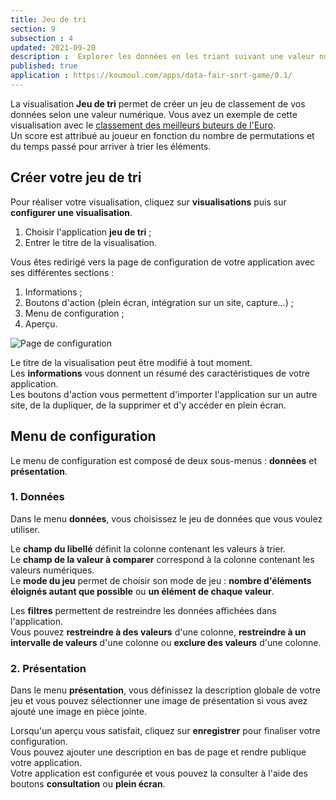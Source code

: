 ```yaml
---
title: Jeu de tri
section: 9
subsection : 4
updated: 2021-09-20
description :  Explorer les données en les triant suivant une valeur numérique.
published: true
application : https://koumoul.com/apps/data-fair-sort-game/0.1/
---
```


La visualisation **Jeu de tri** permet de créer un jeu de classement de vos données selon une valeur numérique. Vous avez un exemple de cette visualisation avec le [classement des meilleurs buteurs de l'Euro](https://opendata.koumoul.com/reuses/classez-les-meilleurs-buteurs-de-l'euro).  
Un score est attribué au joueur en fonction du nombre de permutations et du temps passé pour arriver à trier les éléments.

## Créer votre jeu de tri

Pour réaliser votre visualisation, cliquez sur **visualisations** puis sur **configurer une visualisation**.

1. Choisir l'application **jeu de tri**&nbsp;;
2. Entrer le titre de la visualisation.

<p>
</p>

Vous êtes redirigé vers la page de configuration de votre application avec ses différentes sections&nbsp;:

1. Informations&nbsp;;
2. Boutons d'action (plein écran, intégration sur un site, capture...)&nbsp;;
3. Menu de configuration&nbsp;;
4. Aperçu.

![Page de configuration](./images/user-guide-backoffice/tri-config.jpg)

Le titre de la visualisation peut être modifié à tout moment.  
Les **informations** vous donnent un résumé des caractéristiques de votre application.  
Les boutons d'action vous permettent d'importer l'application sur un autre site, de la dupliquer, de la supprimer et d'y accéder en plein écran.

## Menu de configuration
Le menu de configuration est composé de deux sous-menus&nbsp;: **données** et **présentation**.

### 1. Données

Dans le menu **données**, vous choisissez le jeu de données que vous voulez utiliser.  


Le **champ du libellé** définit la colonne contenant les valeurs à trier.  
Le **champ de la valeur à comparer** correspond à la colonne contenant les valeurs numériques.  
Le **mode du jeu** permet de choisir son mode de jeu&nbsp;: **nombre d'éléments éloignés autant que possible** ou **un élément de chaque valeur**.

Les **filtres** permettent de restreindre les données affichées dans l'application.  
Vous pouvez **restreindre à des valeurs** d'une colonne,  **restreindre à un intervalle de valeurs** d'une colonne ou **exclure des valeurs** d'une colonne.


### 2. Présentation

Dans le menu **présentation**, vous définissez la description globale de votre jeu et vous pouvez sélectionner une image de présentation si vous avez ajouté une image en pièce jointe.

Lorsqu'un aperçu vous satisfait, cliquez sur **enregistrer** pour finaliser votre configuration.  
Vous pouvez ajouter une description en bas de page et rendre publique votre application.  
Votre application est configurée et vous pouvez la consulter à l'aide des boutons **consultation** ou **plein écran**.
